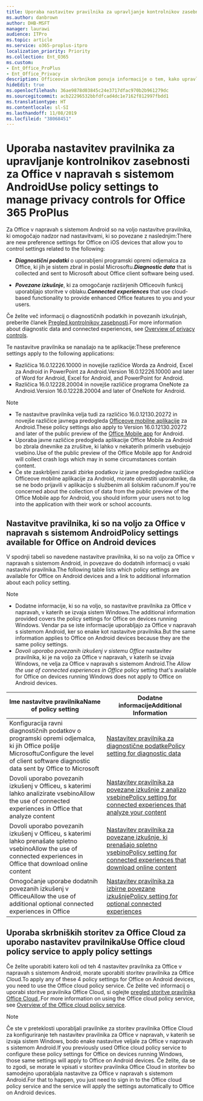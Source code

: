 ```yaml
---
title: Uporaba nastavitev pravilnika za upravljanje kontrolnikov zasebnosti za Office v napravah s sistemom Android
ms.author: danbrown
author: DHB-MSFT
manager: laurawi
audience: ITPro
ms.topic: article
ms.service: o365-proplus-itpro
localization_priority: Priority
ms.collection: Ent_O365
ms.custom:
- Ent_Office_ProPlus
- Ent_Office_Privacy
description: Officeovim skrbnikom ponuja informacije o tem, kako upravljati nastavitve zasebnosti za Office v napravah s sistemom Android.
hideEdit: true
ms.openlocfilehash: 36ae9878d03845c24e3717dfac970b2b961279dc
ms.sourcegitcommit: acb22296532bbfdfcad4dc1e7162f812997fbdd1
ms.translationtype: HT
ms.contentlocale: sl-SI
ms.lasthandoff: 11/08/2019
ms.locfileid: "38068451"
---
```

# <a name="use-policy-settings-to-manage-privacy-controls-for-office-on-android-devices"></a><span data-ttu-id="d4576-103">Uporaba nastavitev pravilnika za upravljanje kontrolnikov zasebnosti za Office v napravah s sistemom Android</span><span class="sxs-lookup"><span data-stu-id="d4576-103">Use policy settings to manage privacy controls for Office 365 ProPlus</span></span>

<span data-ttu-id="d4576-104">Za Office v napravah s sistemom Android so na voljo nastavitve pravilnika, ki omogočajo nadzor nad nastavitvami, ki so povezane z naslednjim:</span><span class="sxs-lookup"><span data-stu-id="d4576-104">There are new preference settings for Office on iOS devices that allow you to control settings related to the following:</span></span>

- <span data-ttu-id="d4576-105">***Diagnostični podatki*** o uporabljeni programski opremi odjemalca za Office, ki jih je sistem zbral in poslal Microsoftu.</span><span class="sxs-lookup"><span data-stu-id="d4576-105">***Diagnostic data*** that is collected and sent to Microsoft about Office client software being used.</span></span>

- <span data-ttu-id="d4576-106">***Povezane izkušnje***, ki za omogočanje razširjenih Officeovih funkcij uporabljajo storitve v oblaku.</span><span class="sxs-lookup"><span data-stu-id="d4576-106">***Connected experiences*** that use cloud-based functionality to provide enhanced Office features to you and your users.</span></span>

<span data-ttu-id="d4576-107">Če želite več informacij o diagnostičnih podatkih in povezanih izkušnjah, preberite članek [Pregled kontrolnikov zasebnosti](overview-privacy-controls.md).</span><span class="sxs-lookup"><span data-stu-id="d4576-107">For more information about diagnostic data and connected experiences, see [Overview of privacy controls](overview-privacy-controls.md).</span></span>

<span data-ttu-id="d4576-108">Te nastavitve pravilnika se nanašajo na te aplikacije:</span><span class="sxs-lookup"><span data-stu-id="d4576-108">These preference settings apply to the following applications:</span></span>
- <span data-ttu-id="d4576-109">Različica 16.0.12226.10000 in novejše različice Worda za Android, Excel za Android in PowerPoint za Android.</span><span class="sxs-lookup"><span data-stu-id="d4576-109">Version 16.0.12226.10000 and later of Word for Android, Excel for Android, and PowerPoint for Android.</span></span>
- <span data-ttu-id="d4576-110">Različica 16.0.12228.20004 in novejše različice programa OneNote za Android.</span><span class="sxs-lookup"><span data-stu-id="d4576-110">Version 16.0.12228.20004 and later of OneNote for Android.</span></span>

> [!NOTE]
>- <span data-ttu-id="d4576-111">Te nastavitve pravilnika velja tudi za različico 16.0.12130.20272 in novejše različice javnega predogleda [Officeove mobilne aplikacije](https://techcommunity.microsoft.com/t5/Office-Apps-Blog/Introducing-Office-Your-new-go-to-mobile-app-for-getting-work/ba-p/977172) za Android.</span><span class="sxs-lookup"><span data-stu-id="d4576-111">These policy settings also apply to Version 16.0.12130.20272 and later of the public preview of the [Office Mobile app](https://techcommunity.microsoft.com/t5/Office-Apps-Blog/Introducing-Office-Your-new-go-to-mobile-app-for-getting-work/ba-p/977172) for Android.</span></span>
>- <span data-ttu-id="d4576-112">Uporaba javne različice predogleda aplikacije Office Mobile za Android bo zbrala dnevnike za zrušitve, ki lahko v nekaterih primerih vsebujejo vsebino.</span><span class="sxs-lookup"><span data-stu-id="d4576-112">Use of the public preview of the Office Mobile app for Android will collect crash logs which may in some circumstances contain content.</span></span>
>- <span data-ttu-id="d4576-113">Če ste zaskrbljeni zaradi zbirke podatkov iz javne predogledne različice Officeove mobilne aplikacije za Android, morate obvestiti uporabnike, da se ne bodo prijavili v aplikacijo s službenim ali šolskim računom.</span><span class="sxs-lookup"><span data-stu-id="d4576-113">If you're concerned about the collection of data from the public preview of the Office Mobile app for Android, you should inform your users not to log into the application with their work or school accounts.</span></span>

## <a name="policy-settings-available-for-office-on-android-devices"></a><span data-ttu-id="d4576-114">Nastavitve pravilnika, ki so na voljo za Office v napravah s sistemom Android</span><span class="sxs-lookup"><span data-stu-id="d4576-114">Policy settings available for Office on Android devices</span></span>

<span data-ttu-id="d4576-115">V spodnji tabeli so navedene nastavitve pravilnika, ki so na voljo za Office v napravah s sistemom Android, in povezave do dodatnih informacij o vsaki nastavitvi pravilnika.</span><span class="sxs-lookup"><span data-stu-id="d4576-115">The following table lists which policy settings are available for Office on Android devices and a link to additional information about each policy setting.</span></span>

> [!NOTE]
>- <span data-ttu-id="d4576-116">Dodatne informacije, ki so na voljo, so nastavitve pravilnika za Office v napravah, v katerih se izvaja sistem Windows.</span><span class="sxs-lookup"><span data-stu-id="d4576-116">The additional information provided covers the policy settings for Office on devices running Windows.</span></span> <span data-ttu-id="d4576-117">Vendar pa se iste informacije uporabljajo za Office v napravah s sistemom Android, ker so enake kot nastavitve pravilnika.</span><span class="sxs-lookup"><span data-stu-id="d4576-117">But the same information applies to Office on Android devices because they are the same policy settings.</span></span>
>- <span data-ttu-id="d4576-118">*Dovoli uporabo povezanih izkušenj v sistemu Office* nastavitev pravilnika, ki je na voljo za Office v napravah, v katerih se izvaja Windows, ne velja za Office v napravah s sistemom Android.</span><span class="sxs-lookup"><span data-stu-id="d4576-118">The *Allow the use of connected experiences in Office* policy setting that's available for Office on devices running Windows does not apply to Office on Android devices.</span></span> 


|<span data-ttu-id="d4576-119">Ime nastavitve pravilnika</span><span class="sxs-lookup"><span data-stu-id="d4576-119">Name of policy setting</span></span>  |<span data-ttu-id="d4576-120">Dodatne informacije</span><span class="sxs-lookup"><span data-stu-id="d4576-120">Additional Information</span></span> |
|---------|---------|
|<span data-ttu-id="d4576-121">Konfiguracija ravni diagnostičnih podatkov o programski opremi odjemalca, ki jih Office pošlje Microsoftu</span><span class="sxs-lookup"><span data-stu-id="d4576-121">Configure the level of client software diagnostic data sent by Office to Microsoft</span></span>|[<span data-ttu-id="d4576-122">Nastavitev pravilnika za diagnostične podatke</span><span class="sxs-lookup"><span data-stu-id="d4576-122">Policy setting for diagnostic data</span></span>](manage-privacy-controls.md#policy-setting-for-diagnostic-data)         |
|<span data-ttu-id="d4576-123">Dovoli uporabo povezanih izkušenj v Officeu, s katerimi lahko analizirate vsebino</span><span class="sxs-lookup"><span data-stu-id="d4576-123">Allow the use of connected experiences in Office that analyze content</span></span>| [<span data-ttu-id="d4576-124">Nastavitev pravilnika za povezane izkušnje z analizo vsebine</span><span class="sxs-lookup"><span data-stu-id="d4576-124">Policy setting for connected experiences that analyze your content</span></span>](manage-privacy-controls.md#policy-setting-for-connected-experiences-that-analyze-your-content)        |
|<span data-ttu-id="d4576-125">Dovoli uporabo povezanih izkušenj v Officeu, s katerimi lahko prenašate spletno vsebino</span><span class="sxs-lookup"><span data-stu-id="d4576-125">Allow the use of connected experiences in Office that download online content</span></span> |[<span data-ttu-id="d4576-126">Nastavitev pravilnika za povezane izkušnje, ki prenašajo spletno vsebino</span><span class="sxs-lookup"><span data-stu-id="d4576-126">Policy setting for connected experiences that download online content</span></span>](manage-privacy-controls.md#policy-setting-for-connected-experiences-that-download-online-content)         |
|<span data-ttu-id="d4576-127">Omogočanje uporabe dodatnih povezanih izkušenj v Officeu</span><span class="sxs-lookup"><span data-stu-id="d4576-127">Allow the use of additional optional connected experiences in Office</span></span> |[<span data-ttu-id="d4576-128">Nastavitev pravilnika za izbirne povezane izkušnje</span><span class="sxs-lookup"><span data-stu-id="d4576-128">Policy setting for optional connected experiences</span></span>](manage-privacy-controls.md#policy-setting-for-optional-connected-experiences)|



## <a name="use-office-cloud-policy-service-to-apply-policy-settings"></a><span data-ttu-id="d4576-129">Uporaba skrbniških storitev za Office Cloud za uporabo nastavitev pravilnika</span><span class="sxs-lookup"><span data-stu-id="d4576-129">Use Office cloud policy service to apply policy settings</span></span>

<span data-ttu-id="d4576-130">Če želite uporabiti katero koli od teh 4 nastavitev pravilnika za Office v napravah s sistemom Android, morate uporabiti storitev pravilnika za Office Cloud.</span><span class="sxs-lookup"><span data-stu-id="d4576-130">To apply any of these 4 policy settings for Office on Android devices, you need to use the Office cloud policy service.</span></span> <span data-ttu-id="d4576-131">Če želite več informacij o uporabi storitve pravilnika Office Cloud, si oglejte [pregled storitve pravilnika Office Cloud ](../overview-office-cloud-policy-service.md).</span><span class="sxs-lookup"><span data-stu-id="d4576-131">For more information on using the Office cloud policy service, see [Overview of the Office cloud policy service](../overview-office-cloud-policy-service.md).</span></span>

> [!NOTE]
> <span data-ttu-id="d4576-132">Če ste v preteklosti uporabljali pravilnike za storitev pravilnika Office Cloud za konfiguriranje teh nastavitev pravilnika za Office v napravah, v katerih se izvaja sistem Windows, bodo enake nastavitve veljale za Office v napravah s sistemom Android.</span><span class="sxs-lookup"><span data-stu-id="d4576-132">If you previously used Office cloud policy service to configure these policy settings for Office on devices running Windows, those same settings will apply to Office on Android devices.</span></span> <span data-ttu-id="d4576-133">Če želite, da se to zgodi, se morate le vpisati v storitev pravilnika Office Cloud in storitev bo samodejno uporabljala nastavitve za Office v napravah s sistemom Android.</span><span class="sxs-lookup"><span data-stu-id="d4576-133">For that to happen, you just need to sign in to the Office cloud policy service and the service will apply the settings automatically to Office on Android devices.</span></span>
